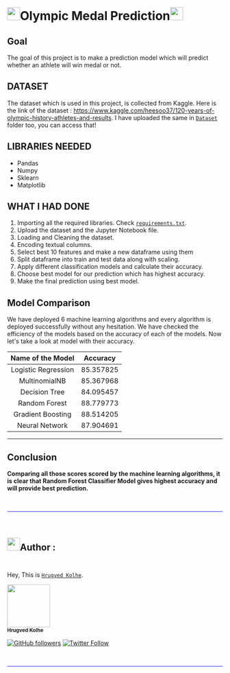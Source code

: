 # <img src="https://media.giphy.com/media/iY8CRBdQXODJSCERIr/giphy.gif" width="30px">Olympic Medal Prediction<img src="https://media.giphy.com/media/iY8CRBdQXODJSCERIr/giphy.gif" width="30px">

## Goal
The goal of this project is to make a prediction model which will predict whether an athlete will win medal or not. 

## DATASET
The dataset which is used in this project, is collected from Kaggle. Here is the link of the dataset : https://www.kaggle.com/heesoo37/120-years-of-olympic-history-athletes-and-results. I have uploaded the
same in [`Dataset`](https://github.com/hrugved06/ML-DL-Projects/tree/main/Olympic%20Medal%20Prediction/Dataset) folder too, you can access that!

## LIBRARIES NEEDED

- Pandas
- Numpy
- Sklearn
- Matplotlib 

## WHAT I HAD DONE
1. Importing all the required libraries. Check [`requirements.txt`](https://github.com/hrugved06/ML-DL-Projects/tree/main/Olympic%20Medal%20Prediction/Requirements).
2. Upload the dataset and the Jupyter Notebook file.
3. Loading and Cleaning the dataset. 
4. Encoding textual columns. 
5. Select best 10 features and make a new dataframe using them
6. Split dataframe into train and test data along with scaling. 
7. Apply different classification models and calculate their accuracy.
8. Choose best model for our prediction which has highest accuracy. 
9. Make the final prediction using best model. 

## Model Comparison
We have deployed 6 machine learning algorithms and every algorithm is deployed successfully without any hesitation. We have checked the efficiency of the models based on the accuracy of each of the models. Now let's take a look at model with their accuracy. 

|Name of the Model|Accuracy|
|:---:|:---:|
|Logistic Regression|85.357825|
|MultinomialNB|85.367968|
|Decision Tree|84.095457|
|Random Forest|88.779773|
|Gradient Boosting|88.514205|
|Neural Network|87.904691|

*****************************************

## Conclusion

**Comparing all those scores scored by the machine learning algorithms, it is clear that Random Forest Classifier Model gives highest accuracy and will provide best prediction.**

</br>
<hr style="height:2px;#8080ffborder-width:0;border-radius: 5px;color:gray;background-color:#8080ff">
</br>


## <img src="https://media.giphy.com/media/iY8CRBdQXODJSCERIr/giphy.gif" width="30px">**Author :** </br> </br>

Hey, This is [`Hrugved Kolhe`](https://hrugved06.github.io/Portfolio-Hrugved-Kolhe/).

<a href="https://github.com/hrugved06"><img src="https://avatars.githubusercontent.com/u/59966943?s=400&u=445f4a7598547c0ecdeb22a265dd1a3dad9e297d&v=4" width="100px;" alt=""/><br /><sub><b> Hrugved Kolhe</b></sub></a>
</br>

[![GitHub followers](https://img.shields.io/github/followers/hrugved06.svg?label=Follow%20@hrugved06&style=social)](https://github.com/hrugved06)  [![Twitter Follow](https://img.shields.io/twitter/follow/HrugVed_?style=social)](https://twitter.com/HrugVed_)

</br>
<hr style="height:2px;#8080ffborder-width:0;border-radius: 5px;color:gray;background-color:#8080ff">
</br>
